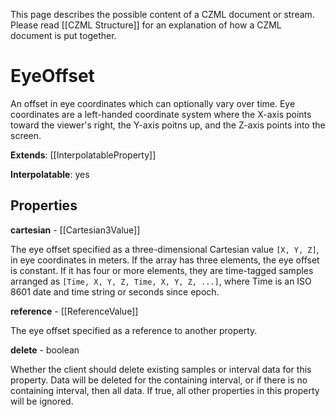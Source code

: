 This page describes the possible content of a CZML document or stream. Please read [[CZML Structure]] for an explanation of how a CZML document is put together.

# EyeOffset

An offset in eye coordinates which can optionally vary over time. Eye coordinates are a left-handed coordinate system where the X-axis points toward the viewer's right, the Y-axis poitns up, and the Z-axis points into the screen.

**Extends**: [[InterpolatableProperty]]

**Interpolatable**: yes

## Properties

**cartesian** - [[Cartesian3Value]]

The eye offset specified as a three-dimensional Cartesian value `[X, Y, Z]`, in eye coordinates in meters. If the array has three elements, the eye offset is constant. If it has four or more elements, they are time-tagged samples arranged as `[Time, X, Y, Z, Time, X, Y, Z, ...]`, where Time is an ISO 8601 date and time string or seconds since epoch.


**reference** - [[ReferenceValue]]

The eye offset specified as a reference to another property.


**delete** - boolean

Whether the client should delete existing samples or interval data for this property. Data will be deleted for the containing interval, or if there is no containing interval, then all data. If true, all other properties in this property will be ignored.


